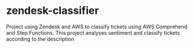 # zendesk-classifier
Project using Zendesk and AWS to classify tickets using AWS Comprehend and Step Functions. This project analyses sentiment and classify tickets according to the description

